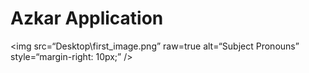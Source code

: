 # Azkar Application

<img
src=“Desktop\first_image.png”
raw=true
alt=“Subject Pronouns”
style=“margin-right: 10px;” 
/>